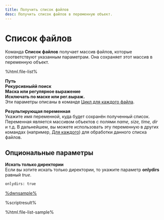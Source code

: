 ```yaml
---
title: Получить список файлов
desc: Получить список файлов в переменную объект.
---
```

# Список файлов

Команда **Список файлов** получает массив файлов, которые соответствуют указанным параметрам. Она сохраняет этот массив в переменную объект.

%html.file-list%

**Путь**  
**Рекурсивныйй поиск**  
**Маска или регулярное выражение**  
**Исключать по маске или рег.выраж.**  
Эти параметры описаны в команде [Цикл для каждого файла](foreach-file.html).

**Результирующая переменная**  
Укажите имя переменной, куда будет сохранён полученный список. Переменная является массивом объектов с полями *name, size, time, dir* и т.д. В дальнейшем, вы можете использовать эту переменную в других командах (например, [Для каждого](foreach.html)) для обработки данного списка файлов.

## Опциональные параметры

**Искать только директории**  
Если вы хотите искать только директории, то укажите параметр **onlydirs** равный *true*.

``` txt
onlydirs: true
```


[%dwnsample%](/samples/file-list-sample.yaml)

%scriptresult%

%html.file-list-sample%
